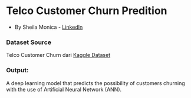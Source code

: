 # Telco Customer Churn Predition
- By Sheila Monica - [LinkedIn](https://www.linkedin.com/in/sheila-monica/)

### Dataset Source
Telco Customer Churn dari [Kaggle Dataset](https://www.kaggle.com/datasets/blastchar/telco-customer-churn)

### Output:
A deep learning model that predicts the possibility of customers churning with the use of Artificial Neural Network (ANN).